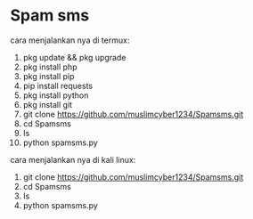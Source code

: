 # Spam sms

cara menjalankan nya di termux:

1. pkg update && pkg upgrade
2. pkg install php
3. pkg install pip
4. pip install requests
5. pkg install python
6. pkg install git
7. git clone https://github.com/muslimcyber1234/Spamsms.git
8. cd Spamsms
9. ls
10. python spamsms.py




cara menjalankan nya di kali linux:

1. git clone https://github.com/muslimcyber1234/Spamsms.git
2. cd Spamsms
3. ls
4. python spamsms.py
